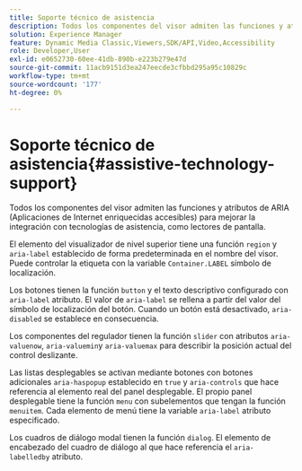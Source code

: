 ```yaml
---
title: Soporte técnico de asistencia
description: Todos los componentes del visor admiten las funciones y atributos de ARIA (Aplicaciones de Internet enriquecidas accesibles) para mejorar la integración con tecnologías de asistencia, como lectores de pantalla.
solution: Experience Manager
feature: Dynamic Media Classic,Viewers,SDK/API,Video,Accessibility
role: Developer,User
exl-id: e0652730-60ee-41db-890b-e223b279e47d
source-git-commit: 11acb9151d3ea247eecde3cfbbd295a95c10829c
workflow-type: tm+mt
source-wordcount: '177'
ht-degree: 0%

---
```


# Soporte técnico de asistencia{#assistive-technology-support}

Todos los componentes del visor admiten las funciones y atributos de ARIA (Aplicaciones de Internet enriquecidas accesibles) para mejorar la integración con tecnologías de asistencia, como lectores de pantalla.

El elemento del visualizador de nivel superior tiene una función `region` y `aria-label` establecido de forma predeterminada en el nombre del visor. Puede controlar la etiqueta con la variable `Container.LABEL` símbolo de localización.

Los botones tienen la función `button` y el texto descriptivo configurado con `aria-label` atributo. El valor de `aria-label` se rellena a partir del valor del símbolo de localización del botón. Cuando un botón está desactivado, `aria-disabled` se establece en consecuencia.

Los componentes del regulador tienen la función `slider` con atributos `aria-valuenow`, `aria-valuemin`y `aria-valuemax` para describir la posición actual del control deslizante.

Las listas desplegables se activan mediante botones con botones adicionales `aria-haspopup` establecido en `true` y `aria-controls` que hace referencia al elemento real del panel desplegable. El propio panel desplegable tiene la función `menu` con subelementos que tengan la función `menuitem`. Cada elemento de menú tiene la variable `aria-label` atributo especificado.

Los cuadros de diálogo modal tienen la función `dialog`. El elemento de encabezado del cuadro de diálogo al que hace referencia el `aria-labelledby` atributo.
